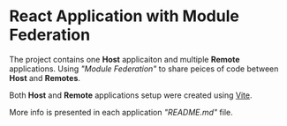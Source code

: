 # React Application with Module Federation

The project contains one **Host** applicaiton and multiple **Remote** applications.
Using *"Module Federation"* to share peices of code between **Host** and **Remotes**.

Both **Host** and **Remote** applications setup were created using [Vite](https://vitejs.dev/).

More info is presented in each application *"README.md"* file.